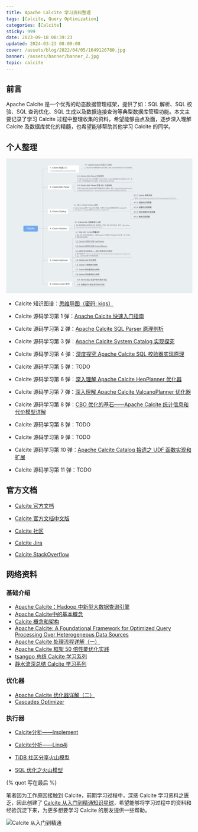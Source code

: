 ```yaml
---
title: Apache Calcite 学习资料整理
tags: [Calcite, Query Optimization]
categories: [Calcite]
sticky: 999
date: 2023-09-18 08:39:23
updated: 2024-03-23 08:00:00
cover: /assets/blog/2022/04/05/1649126780.jpg
banner: /assets/banner/banner_2.jpg
topic: calcite
---
```



## 前言

Apache Calcite 是一个优秀的动态数据管理框架，提供了如：SQL 解析、SQL 校验、SQL 查询优化、SQL 生成以及数据连接查询等典型数据库管理功能。本文主要记录了学习 Calcite 过程中整理收集的资料，希望能够由点及面，逐步深入理解 Calcite 及数据库优化的精髓，也希望能够帮助其他学习 Calcite 的同学。

## 个人整理

![Calcite 知识图谱](apache-calcite-learning-materials/calcite-knowledge-graph.png)

* Calcite 知识图谱：[思维导图（密码: kiqs）](https://www.mubu.com/doc/18VzEyDdpBR)

* Calcite 源码学习第 1 弹：[Apache Calcite 快速入门指南](https://strongduanmu.com/blog/apache-calcite-quick-start-guide.html)
* Calcite 源码学习第 2 弹：[Apache Calcite SQL Parser 原理剖析](https://strongduanmu.com/blog/implementation-principle-of-apache-calcite-sql-parser.html)
* Calcite 源码学习第 3 弹：[Apache Calcite System Catalog 实现探究](https://strongduanmu.com/blog/explore-apache-calcite-system-catalog-implementation.html)
* Calcite 源码学习第 4 弹：[深度探究 Apache Calcite SQL 校验器实现原理](https://strongduanmu.com/blog/in-depth-exploration-of-implementation-principle-of-apache-calcite-sql-validator.html)
* Calcite 源码学习第 5 弹：TODO
* Calcite 源码学习第 6 弹：[深入理解 Apache Calcite HepPlanner 优化器](https://strongduanmu.com/blog/deep-understand-of-apache-calcite-hep-planner.html)
* Calcite 源码学习第 7 弹：[深入理解 Apache Calcite ValcanoPlanner 优化器](https://strongduanmu.com/blog/deep-understand-of-apache-calcite-volcano-planner.html)
* Calcite 源码学习第 8 弹：[CBO 优化的基石——Apache Calcite 统计信息和代价模型详解](https://strongduanmu.com/blog/cornerstone-of-cbo-optimization-apache-calcite-statistics-and-cost-model.html)
* Calcite 源码学习第 8 弹：TODO
* Calcite 源码学习第 9 弹：TODO
* Calcite 源码学习第 10 弹：[Apache Calcite Catalog 拾遗之 UDF 函数实现和扩展](https://strongduanmu.com/blog/apache-calcite-catalog-udf-function-implementation-and-extension.html)
* Calcite 源码学习第 11 弹：TODO

## 官方文档

* [Calcite 官方文档](https://calcite.apache.org/docs/)

* [Calcite 官方文档中文版](https://strongduanmu.com/wiki/calcite/background.html)
* [Calcite 社区](https://calcite.apache.org/community/)
* [Calcite Jira](https://issues.apache.org/jira/projects/CALCITE/issues/CALCITE-4589?filter=allopenissues)
* [Calcite StackOverflow](https://stackoverflow.com/questions/tagged/apache-calcite?tab=Newest)

## 网络资料

### 基础介绍

* [Apache Calcite：Hadoop 中新型大数据查询引擎](https://www.infoq.cn/article/new-big-data-hadoop-query-engine-apache-calcite/)
* [Apache Calcite中的基本概念](https://zhuanlan.zhihu.com/p/144129698?utm_source=wechat_session&utm_medium=social&utm_oi=985120462346670080&utm_campaign=shareopn)
* [Calcite 概念和架构](https://www.cnblogs.com/nightbreeze/p/14486935.html)
* [Apache Calcite: A Foundational Framework for Optimized Query Processing Over Heterogeneous Data Sources](https://arxiv.org/pdf/1802.10233.pdf)
* [Apache Calcite 处理流程详解（一）](http://matt33.com/2019/03/07/apache-calcite-process-flow/)
* [Apache Calcite 框架 50 倍性能优化实践](https://cloud.tencent.com/developer/article/1781262)
* [tsangpo 总结 Calcite 学习系列](https://www.zhihu.com/column/tsangpo)
* [静水流深总结 Calcite 学习系列](https://www.zhihu.com/column/c_1110245426124554240)

### 优化器

* [Apache Calcite 优化器详解（二）](http://matt33.com/2019/03/17/apache-calcite-planner/)
* [Cascades Optimizer](https://zhuanlan.zhihu.com/p/73545345)

### 执行器

* [Calcite分析——Implement](https://www.cnblogs.com/fxjwind/p/15403929.html)
* [Calcite分析——Linq4j](https://www.cnblogs.com/fxjwind/p/15379068.html)

* [TiDB 社区分享火山模型](https://asktug.com/t/topic/693579)
* [SQL 优化之火山模型](https://zhuanlan.zhihu.com/p/219516250)



{% quot 写在最后 %}

笔者因为工作原因接触到 Calcite，前期学习过程中，深感 Calcite 学习资料之匮乏，因此创建了 [Calcite 从入门到精通知识星球](https://wx.zsxq.com/dweb2/index/group/51128414222814)，希望能够将学习过程中的资料和经验沉淀下来，为更多想要学习 Calcite 的朋友提供一些帮助。

![Calcite 从入门到精通](/assets/xingqiu/calcite_xingqiu.png)
